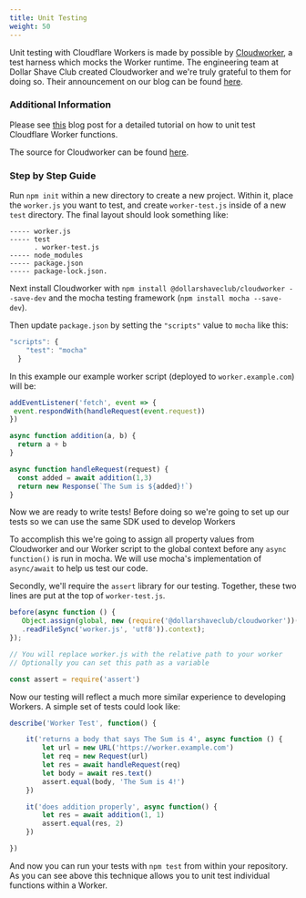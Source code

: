 ```yaml
---
title: Unit Testing
weight: 50
---
```


Unit testing with Cloudflare Workers is made by possible by [Cloudworker](https://github.com/dollarshaveclub/cloudworker), a  test harness which mocks the Worker runtime. The engineering team at Dollar Shave Club created Cloudworker and we're truly grateful to them for doing so. Their announcement on our blog can be found [here](https://blog.cloudflare.com/cloudworker-a-local-cloudflare-worker-runner/).

### Additional Information

Please see [this](https://blog.cloudflare.com/unit-testing-worker-functions/) blog post for a detailed tutorial on how to unit test Cloudflare Worker functions.

The source for Cloudworker can be found [here](https://github.com/dollarshaveclub/cloudworker).

### Step by Step Guide

Run `npm init` within a new directory to create a new project. Within it, place the `worker.js` you want to test, and create `worker-test.js` inside of a new `test` directory. The final layout should look something like:

```hcl
----- worker.js
----- test
      . worker-test.js
----- node_modules
----- package.json
----- package-lock.json.
```

Next install Cloudworker with `npm install @dollarshaveclub/cloudworker --save-dev` and the mocha testing framework (`npm install mocha --save-dev`).

Then update `package.json` by setting the `"scripts"` value to `mocha` like this:

```javascript
"scripts": {
    "test": "mocha"
  }
  ```

In this example our example worker script (deployed to `worker.example.com`) will be:

```javascript
addEventListener('fetch', event => {
 event.respondWith(handleRequest(event.request))
})

async function addition(a, b) {
  return a + b
}

async function handleRequest(request) {
  const added = await addition(1,3)
  return new Response(`The Sum is ${added}!`)
}
```

Now we are ready to write tests! Before doing so we're going to set up our tests so we can use the same SDK used to develop Workers

To accomplish this we're going to assign all property values from Cloudworker and our Worker script to the global context before any `async function()` is run in mocha. We will use mocha's implementation of `async/await` to help us test our code. 

Secondly, we'll require the `assert` library for our testing. Together, these two lines are put at the top of `worker-test.js`.

```javascript
before(async function () {
   Object.assign(global, new (require('@dollarshaveclub/cloudworker'))(require('fs')
   .readFileSync('worker.js', 'utf8')).context);
});

// You will replace worker.js with the relative path to your worker
// Optionally you can set this path as a variable

const assert = require('assert')
```

Now our testing will reflect a much more similar experience to developing Workers. A simple set of tests could look like:

```javascript
describe('Worker Test', function() {

    it('returns a body that says The Sum is 4', async function () {
        let url = new URL('https://worker.example.com')
        let req = new Request(url)
        let res = await handleRequest(req)
        let body = await res.text()
        assert.equal(body, 'The Sum is 4!')
    })

    it('does addition properly', async function() {
        let res = await addition(1, 1)
        assert.equal(res, 2)
    })

})
```

And now you can run your tests with `npm test` from within your repository. As you can see above this technique allows you to unit test individual functions within a Worker.